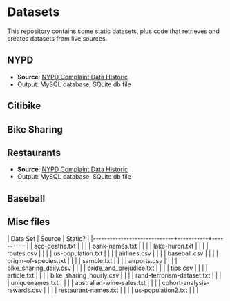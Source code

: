 # Datasets

This repository contains some static datasets, plus code that retrieves and creates datasets from live sources.

## NYPD

* **Source**: [NYPD Complaint Data Historic](https://data.cityofnewyork.us/Public-Safety/NYPD-Complaint-Data-Historic/qgea-i56i)
* Output: MySQL database, SQLite db file

## Citibike

## Bike Sharing

## Restaurants 

* **Source**: [NYPD Complaint Data Historic](https://data.cityofnewyork.us/Public-Safety/NYPD-Complaint-Data-Historic/qgea-i56i)
* Output: MySQL database, SQLite db file

## Baseball



## Misc files

| Data Set                    | Source    | Static?   |
|-----------------------------+-----------+-----------|
| acc-deaths.txt              |   | |
| bank-names.txt             |   | |
| lake-huron.txt              |   | |
| routes.csv                  |   | |
| us-population.txt           |   | |
| airlines.csv                |   | | 
| baseball.csv                |   | | 
| origin-of-species.txt       |   | | 
| sample.txt                  |   | | 
| airports.csv                |   | | 
| bike_sharing_daily.csv      |   | | 
| pride_and_prejudice.txt     |   | | 
| tips.csv                    |   | | 
| article.txt                 |   | | 
| bike_sharing_hourly.csv     |   | | 
| rand-terrorism-dataset.txt  |   | | 
| uniquenames.txt             |   | | 
| australian-wine-sales.txt   |   | | 
| cohort-analysis-rewards.csv |   | | 
| restaurant-names.txt        |   | | 
| us-population2.txt |   | | 

